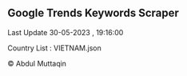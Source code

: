 

## Google Trends Keywords Scraper 
 
Last Update 30-05-2023 , 19:16:00

Country List :
VIETNAM.json



© Abdul Muttaqin 
